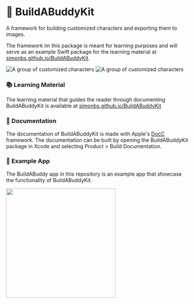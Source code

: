 # 👋 BuildABuddyKit

A framework for building customized characters and exporting them to images. 

The framework im this package is meant for learning purposes and will serve as an example Swift package for the learning material at [simonbs.github.io/BuildABuddyKit](https://simonbs.github.io/BuildABuddyKit/).

![A group of customized characters](Assets/hero-dark.png#gh-dark-mode-only)
![A group of customized characters](Assets/hero-light.png#gh-light-mode-only)

### 📚 Learning Material

The learning material that guides the reader through documenting BuildABuddyKit is available at [simonbs.github.io/BuildABuddyKit](https://simonbs.github.io/BuildABuddyKit/)

### 📖 Documentation

The documentation of BuildABuddyKit is made with Apple's [DocC](https://developer.apple.com/documentation/docc) framework. The documentation can be built by opening the BuildABuddyKit package in Xcode and selecting Product > Build Documentation.

### 📱 Example App

The BuildABuddy app in this repository is an example app that showcase the functionality of BuildABuddyKit.

<img width="300" src="Assets/screenshot.png"/>
